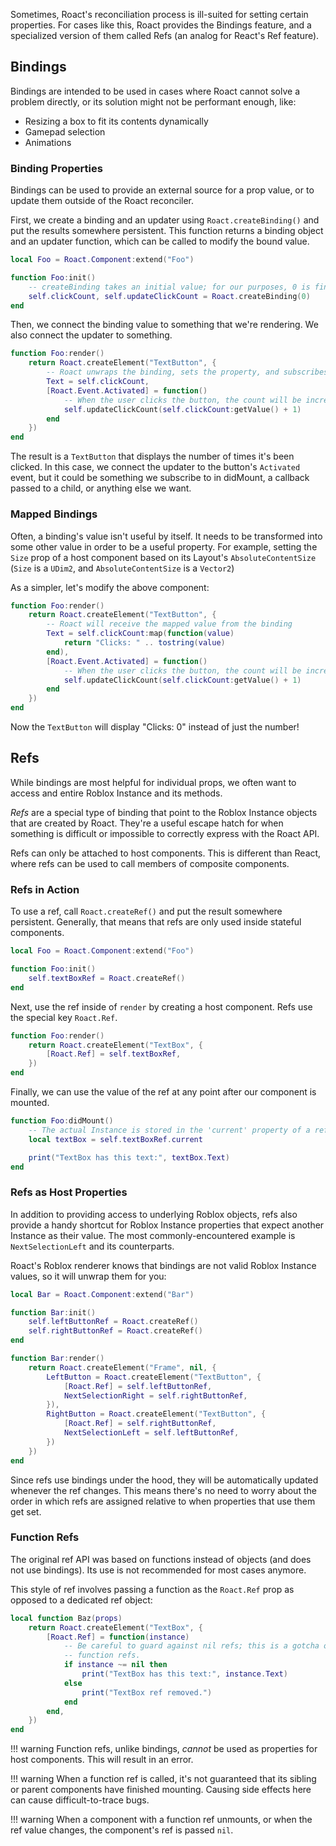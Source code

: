 Sometimes, Roact's reconciliation process is ill-suited for setting certain properties. For cases like this, Roact provides the Bindings feature, and a specialized version of them called Refs (an analog for React's Ref feature).

## Bindings

Bindings are intended to be used in cases where Roact cannot solve a problem directly, or its solution might not be performant enough, like:

* Resizing a box to fit its contents dynamically
* Gamepad selection
* Animations

### Binding Properties

Bindings can be used to provide an external source for a prop value, or to update them outside of the Roact reconciler.

First, we create a binding and an updater using `Roact.createBinding()` and put the results somewhere persistent. This function returns a binding object and an updater function, which can be called to modify the bound value.

```lua
local Foo = Roact.Component:extend("Foo")

function Foo:init()
	-- createBinding takes an initial value; for our purposes, 0 is fine
	self.clickCount, self.updateClickCount = Roact.createBinding(0)
end
```

Then, we connect the binding value to something that we're rendering. We also connect the updater to something.

```lua
function Foo:render()
	return Roact.createElement("TextButton", {
		-- Roact unwraps the binding, sets the property, and subscribes to changes
		Text = self.clickCount,
		[Roact.Event.Activated] = function()
			-- When the user clicks the button, the count will be incremented
			self.updateClickCount(self.clickCount:getValue() + 1)
		end
	})
end
```

The result is a `TextButton` that displays the number of times it's been clicked. In this case, we connect the updater to the button's `Activated` event, but it could be something we subscribe to in didMount, a callback passed to a child, or anything else we want.

### Mapped Bindings

Often, a binding's value isn't useful by itself. It needs to be transformed into some other value in order to be a useful property. For example, setting the `Size` prop of a host component based on its Layout's `AbsoluteContentSize` (`Size` is a `UDim2`, and `AbsoluteContentSize` is a `Vector2`)

As a simpler, let's modify the above component:

```lua hl_lines="3 4 5 6"
function Foo:render()
	return Roact.createElement("TextButton", {
		-- Roact will receive the mapped value from the binding
		Text = self.clickCount:map(function(value)
			return "Clicks: " .. tostring(value)
		end),
		[Roact.Event.Activated] = function()
			-- When the user clicks the button, the count will be incremented
			self.updateClickCount(self.clickCount:getValue() + 1)
		end
	})
end
```

Now the `TextButton` will display "Clicks: 0" instead of just the number!

## Refs

While bindings are most helpful for individual props, we often want to access and entire Roblox Instance and its methods.

*Refs* are a special type of binding that point to the Roblox Instance objects that are created by Roact. They're a useful escape hatch for when something is difficult or impossible to correctly express with the Roact API.

Refs can only be attached to host components. This is different than React, where refs can be used to call members of composite components.

### Refs in Action
To use a ref, call `Roact.createRef()` and put the result somewhere persistent. Generally, that means that refs are only used inside stateful components.

```lua
local Foo = Roact.Component:extend("Foo")

function Foo:init()
	self.textBoxRef = Roact.createRef()
end
```

Next, use the ref inside of `render` by creating a host component. Refs use the special key `Roact.Ref`.

```lua
function Foo:render()
	return Roact.createElement("TextBox", {
		[Roact.Ref] = self.textBoxRef,
	})
end
```

Finally, we can use the value of the ref at any point after our component is mounted.

```lua
function Foo:didMount()
	-- The actual Instance is stored in the 'current' property of a ref object.
	local textBox = self.textBoxRef.current

	print("TextBox has this text:", textBox.Text)
end
```

### Refs as Host Properties
In addition to providing access to underlying Roblox objects, refs also provide a handy shortcut for Roblox Instance properties that expect another Instance as their value. The most commonly-encountered example is `NextSelectionLeft` and its counterparts.

Roact's Roblox renderer knows that bindings are not valid Roblox Instance values, so it will unwrap them for you:

```lua
local Bar = Roact.Component:extend("Bar")

function Bar:init()
	self.leftButtonRef = Roact.createRef()
	self.rightButtonRef = Roact.createRef()
end

function Bar:render()
	return Roact.createElement("Frame", nil, {
		LeftButton = Roact.createElement("TextButton", {
			[Roact.Ref] = self.leftButtonRef,
			NextSelectionRight = self.rightButtonRef,
		}),
		RightButton = Roact.createElement("TextButton", {
			[Roact.Ref] = self.rightButtonRef,
			NextSelectionLeft = self.leftButtonRef,
		})
	})
end
```

Since refs use bindings under the hood, they will be automatically updated whenever the ref changes. This means there's no need to worry about the order in which refs are assigned relative to when properties that use them get set.

### Function Refs
The original ref API was based on functions instead of objects (and does not use bindings). Its use is not recommended for most cases anymore.

This style of ref involves passing a function as the `Roact.Ref` prop as opposed to a dedicated ref object:

```lua
local function Baz(props)
	return Roact.createElement("TextBox", {
		[Roact.Ref] = function(instance)
			-- Be careful to guard against nil refs; this is a gotcha of
			-- function refs.
			if instance ~= nil then
				print("TextBox has this text:", instance.Text)
			else
				print("TextBox ref removed.")
			end
		end,
	})
end
```

!!! warning
	Function refs, unlike bindings, *cannot* be used as properties for host components. This will result in an error. 

!!! warning
	When a function ref is called, it's not guaranteed that its sibling or parent components have finished mounting. Causing side effects here can cause difficult-to-trace bugs.

!!! warning
	When a component with a function ref unmounts, or when the ref value changes, the component's ref is passed `nil`.
